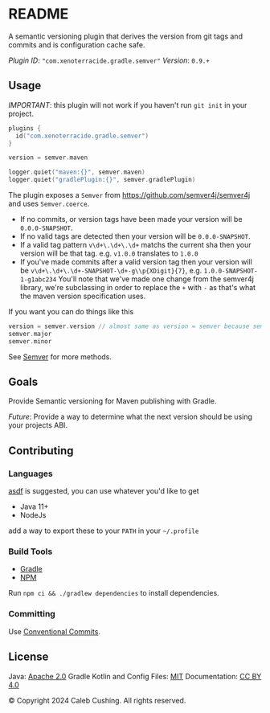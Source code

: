 <!--
SPDX-License-Identifier: CC-BY-4.0
© Copyright 2024 Caleb Cushing. All rights reserved.
-->

# README

A semantic versioning plugin that derives the version from git tags and commits and is configuration cache safe.

_Plugin ID_: `"com.xenoterracide.gradle.semver"`
_Version_: `0.9.+`

## Usage

_IMPORTANT_: this plugin will not work if you haven't run `git init` in your project.

```kt
plugins {
  id("com.xenoterracide.gradle.semver")
}

version = semver.maven
```

```kt
logger.quiet("maven:{}", semver.maven)
logger.quiet("gradlePlugin:{}", semver.gradlePlugin)
```

The plugin exposes a `Semver` from https://github.com/semver4j/semver4j and uses `Semver.coerce`.

- If no commits, or version tags have been made your version will be `0.0.0-SNAPSHOT`.
- If no valid tags are detected then your version will be `0.0.0-SNAPSHOT`.
- If a valid tag pattern `v\d+\.\d+\.\d+` matchs the current sha then your version will be that tag. e.g. `v1.0.0` translates to `1.0.0`
- If you've made commits after a valid version tag then your version will be `v\d+\.\d+\.\d+-SNAPSHOT-\d+-g\\p{XDigit}{7}`, e.g. `1.0.0-SNAPSHOT-1-g1abc234` You'll note that we've made one change from the semver4j library, we're subclassing in order to replace the `+` with `-` as that's what the maven version specification uses.

If you want you can do things like this

```kt
version = semver.version // almost same as version = semver because semver.toString() calls semver.version
semver.major
semver.minor
```

See [Semver](https://javadoc.io/doc/org.semver4j/semver4j/latest/index.html) for more methods.

## Goals

Provide Semantic versioning for Maven publishing with Gradle.

_Future_: Provide a way to determine what the next version should be using your projects ABI.

## Contributing

### Languages

[asdf](https://asdf-vm.com) is suggested, you can use whatever you'd like to get

- Java 11+
- NodeJs

add a way to export these to your `PATH` in your `~/.profile`

### Build Tools

- [Gradle](https://docs.gradle.org/current/userguide/command_line_interface.html)
- [NPM](https://docs.npmjs.com/about-npm)

Run `npm ci && ./gradlew dependencies` to install dependencies.

### Committing

Use [Conventional Commits](https://www.conventionalcommits.org/en/v1.0.0/).

## License

Java: [Apache 2.0](https://choosealicense.com/licenses/apache-2.0/)
Gradle Kotlin and Config Files: [MIT](https://choosealicense.com/licenses/mit/)
Documentation: [CC BY 4.0](https://choosealicense.com/licenses/cc-by-4.0/)

© Copyright 2024 Caleb Cushing. All rights reserved.
